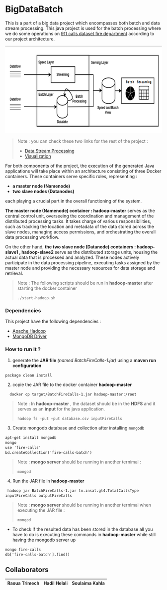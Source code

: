 # BigDataBatch

This is a part of a big data project which encompasses both batch and data stream processing.
This java project is used for the batch processing where we do some operations on [911 calls dataset fire department](https://data.sfgov.org/Public-Safety/Fire-Department-Calls-for-Service/nuek-vuh3/data) according to our project architecture.


<p align="center">
  <img src="./Architecture.png" width=650 height=280>
</p>

> Note : you can check these two links for the rest of the project : 
> * [Data Stream Processing](https://github.com/HadilHelali/BigDataSpark)
> * [Visualization](https://github.com/RaouaTrimech/BigDataVisualisation)

For both components of the project, the execution of the generated Java applications will take place within an architecture consisting of three Docker containers. These containers serve specific roles, representing :
* **a master node (Namenode)** 
* **two slave nodes (Datanodes)**

each playing a crucial part in the overall functioning of the system.

**The master node (Namenode) container : hadoop-master** serves as the central control unit, overseeing the coordination and management of the distributed processing tasks. It takes charge of various responsibilities, such as tracking the location and metadata of the data stored across the slave nodes, managing access permissions, and orchestrating the overall data processing workflow.

On the other hand, **the two slave node (Datanode) containers : hadoop-slave1 , hadoop-slave2** serve as the distributed storage units, housing the actual data that is processed and analyzed. These nodes actively participate in the data processing pipeline, executing tasks assigned by the master node and providing the necessary resources for data storage and retrieval.

> Note : The following scripts should be run in **hadoop-master** after starting the docker container 
> ```
> ./start-hadoop.sh
> ```

### Dependencies 
This project have the following dependencies : 
* [Apache Hadoop](https://mvnrepository.com/artifact/org.apache.hadoop)
* [MongoDB Driver](https://mvnrepository.com/artifact/org.mongodb/mongo-java-driver)

### How to run it ?
1. generate the **JAR file** *(named BatchFireCalls-1.jar)* using a **maven run configuration** 
```
package clean install
```
2. copie the JAR file to the docker container **hadoop-master**
```
  docker cp target/BatchFireCalls-1.jar hadoop-master:/root
```
> Note : In **hadoop-master** , the dataset should be in the **HDFS** and it serves as an **input** for the java application.
> ```
> hadoop fs -put –put database.csv inputFireCalls
> ```
3. Create mongodb database and collection after installing `mongodb`
```
apt-get install mongodb 
mongo 
use 'fire-calls'
bd.createCollection('fire-calls-batch')
```
> Note : **mongo server** should be running in another ternimal :
> ```
> mongod
> ```
4. Run the JAR file in **hadoop-master** 
```
 hadoop jar BatchFireCalls-1.jar tn.insat.gl4.TotalCallsType inputFireCalls outputFireCalls
```
> Note : **mongo server** should be running in another ternimal when executing the JAR file :
> ```
> mongod
> ```
* To check if the resulted data has been stored in the database all you have to do is executing these commands in **hadoop-master** while still having the mongodb server up
```
mongo fire-calls
db['fire-calls-batch'].find()
```

## Collaborators 
| Raoua Trimech | Hadil Helali | Soulaima Kahla |
| ---- | ---- | ---- |
